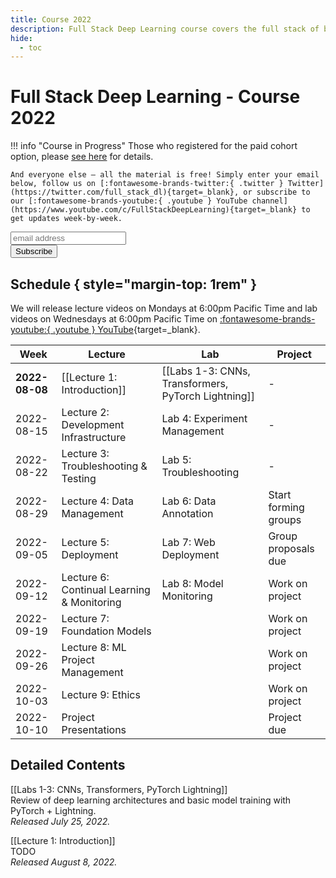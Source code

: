 ```yaml
---
title: Course 2022
description: Full Stack Deep Learning course covers the full stack of building ML-powered products.
hide:
  - toc
---
```


# Full Stack Deep Learning - Course 2022

!!! info "Course in Progress"
    Those who registered for the paid cohort option, please [see here](cohort) for details.

    And everyone else – all the material is free! Simply enter your email below, follow us on [:fontawesome-brands-twitter:{ .twitter } Twitter](https://twitter.com/full_stack_dl){target=_blank}, or subscribe to our [:fontawesome-brands-youtube:{ .youtube } YouTube channel](https://www.youtube.com/c/FullStackDeepLearning){target=_blank} to get updates week-by-week.

<!-- Begin Mailchimp Signup Form -->
<link href="//cdn-images.mailchimp.com/embedcode/horizontal-slim-10_7.css" rel="stylesheet" type="text/css">
<div id="mc_embed_signup">
<form action="https://fullstackdeeplearning.us18.list-manage.com/subscribe/post?u=68cabce2e74766ca3d2c089d6&amp;id=79e6eb0052" method="post" id="mc-embedded-subscribe-form" name="mc-embedded-subscribe-form" class="validate" target="_blank" novalidate>
    <div id="mc_embed_signup_scroll">
    <input type="email" value="" name="EMAIL" class="email" id="mce-EMAIL" placeholder="email address" required>
    <!-- real people should not fill this in and expect good things - do not remove this or risk form bot signups-->
    <div style="position: absolute; left: -5000px;" aria-hidden="true"><input type="text" name="b_68cabce2e74766ca3d2c089d6_79e6eb0052" tabindex="-1" value=""></div>
    <div class="clear"><input type="submit" value="Subscribe" name="subscribe" id="mc-embedded-subscribe" class="button"></div>
    </div>
</form>
</div>
<!--End Mailchimp Signup Form -->

## Schedule { style="margin-top: 1rem" }

We will release lecture videos on Mondays at 6:00pm Pacific Time and lab videos on Wednesdays at 6:00pm Pacific Time on [:fontawesome-brands-youtube:{ .youtube } YouTube](https://www.youtube.com/c/FullStackDeepLearning){target=_blank}.

| Week           | Lecture                                    | Lab                                                 | Project              |
| -------------- | ------------------------------------------ | --------------------------------------------------- | -------------------- |
| **2022-08-08** | [[Lecture 1: Introduction]]                | [[Labs 1-3: CNNs, Transformers, PyTorch Lightning]] | -                    |
| 2022-08-15     | Lecture 2: Development Infrastructure      | Lab 4: Experiment Management                        | -                    |
| 2022-08-22     | Lecture 3: Troubleshooting & Testing       | Lab 5: Troubleshooting                              | -                    |
| 2022-08-29     | Lecture 4: Data Management                 | Lab 6: Data Annotation                              | Start forming groups |
| 2022-09-05     | Lecture 5: Deployment                      | Lab 7: Web Deployment                               | Group proposals due  |
| 2022-09-12     | Lecture 6: Continual Learning & Monitoring | Lab 8: Model Monitoring                             | Work on project      |
| 2022-09-19     | Lecture 7: Foundation Models               |                                                     | Work on project      |
| 2022-09-26     | Lecture 8: ML Project Management           |                                                     | Work on project      |
| 2022-10-03     | Lecture 9: Ethics                          |                                                     | Work on project      |
| 2022-10-10     | Project Presentations                      |                                                     | Project due          |

## Detailed Contents

[[Labs 1-3: CNNs, Transformers, PyTorch Lightning]]<br />
Review of deep learning architectures and basic model training with PyTorch + Lightning.<br />
*Released July 25, 2022.*

[[Lecture 1: Introduction]]<br />
TODO<br />
*Released August 8, 2022.*

<!-- Lab 4: Experiment Management<br />
TODO<br />
*Released August 10, 2022.* -->

<!-- Lecture 2: Development Infastructure<br />
We tour the landscape of infrastructure and tooling for developing deep learning models.<br />
*Released August 15, 2022.* -->
